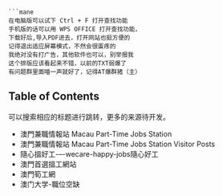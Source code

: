 ```

```mane
在电脑版可以试下 Ctrl + F 打开查找功能
手机版的话可以用 WPS OFFICE 打开查找功能，
下载好后,导入PDF进去，打开网站也挺方便的
记得退出适应屏幕模式，不然会很蛋疼的
我绝对没有打广告，其他软件也可以，别举报我
这个排版应该看起来不错，以前的TXT弱爆了
有问题群里面喵一声就好了，记得AT爆群猪（主）
```

## Table of Contents
可以搜索相应的标题进行跳转，更多的来源待开发。
- 澳門兼職情報站 Macau Part-Time Jobs Station
- 澳門兼職情報站 Macau Part-Time Jobs Station Visitor Posts
- 隨心搵好工-–-wecare-happy-jobs隨心好工
- 澳門首選搵工網站
- 澳門筍工網
- 澳门大学-職位空缺

